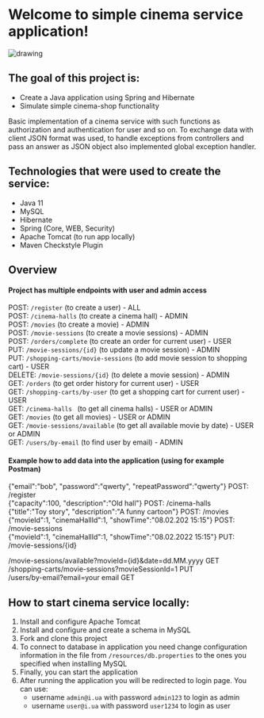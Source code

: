 # Welcome to simple cinema service application!
![drawing](https://images.unsplash.com/photo-1627133805103-ce2d34ccdd37?ixlib=rb-1.2.1&ixid=MnwxMjA3fDB8MHxwaG90by1wYWdlfHx8fGVufDB8fHx8&auto=format&fit=crop&w=1170&q=80)

## The goal of this project is:
* Create a Java application using Spring and Hibernate
* Simulate simple cinema-shop functionality

Basic implementation of a cinema service with such functions as authorization and authentication for user and so on.
To exchange data with client JSON format was used, to handle exceptions from controllers 
and pass an answer as JSON object also implemented global exception handler.

## Technologies that were used to create the service:
* Java 11
* MySQL
* Hibernate
* Spring (Core, WEB, Security)
* Apache Tomcat (to run app locally)
* Maven Checkstyle Plugin

## Overview
#### Project has multiple endpoints with user and admin access
POST: `/register` (to create a user) - ALL <br/>
POST: `/cinema-halls` (to create a cinema hall) - ADMIN <br/>
POST: `/movies` (to create a movie) - ADMIN <br/>
POST: `/movie-sessions` (to create a movie sessions) - ADMIN <br/>
POST: `/orders/complete` (to create an order for current user) - USER <br/>
PUT: `/movie-sessions/{id}` (to update a movie session) - ADMIN <br/>
PUT: `/shopping-carts/movie-sessions` (to add movie session to shopping cart) - USER <br/>
DELETE: `/movie-sessions/{id}` (to delete a movie session) - ADMIN <br/>
GET: `/orders` (to get order history for current user) - USER <br/>
GET: `/shopping-carts/by-user` (to get a shopping cart for current user) - USER <br/>
GET: `/cinema-halls ` (to get all cinema halls) - USER or ADMIN <br/>
GET: `/movies` (to get all movies) - USER or ADMIN <br/>
GET: `/movie-sessions/available` (to get all available movie by date) - USER or ADMIN <br/>
GET: `/users/by-email` (to find user by email) - ADMIN <br/>
#### Example how to add data into the application (using for example Postman)
{"email":"bob", "password":"qwerty", "repeatPassword":"qwerty"}  POST: /register <br/>
{"capacity":100, "description":"Old hall"}  POST: /cinema-halls <br/>
{"title":"Toy story", "description":"A funny cartoon"}  POST: /movies <br/>
{"movieId":1, "cinemaHallId":1, "showTime":"08.02.202 15:15"}  POST: /movie-sessions <br/>
{"movieId":1, "cinemaHallId":1, "showTime":"08.02.2022 15:15"}  PUT: /movie-sessions/{id} <br/>

/movie-sessions/available?movieId={id}&date=dd.MM.yyyy  GET <br/>
/shopping-carts/movie-sessions?movieSessionId=1  PUT <br/>
/users/by-email?email=your email  GET <br/>

## How to start cinema service locally:
1. Install and configure Apache Tomcat
2. Install and configure and create a schema in MySQL
3. Fork and clone this project
4. To connect to database in application you need change configuration information
    in the file from `/resources/db.properties` to the ones you specified when installing MySQL
5. Finally, you can start the application
6. After running the application you will be redirected to login page. You can use:
   * username `admin@i.ua` with password `admin123` to login as admin 
   * username `user@i.ua` with password `user1234` to login as user